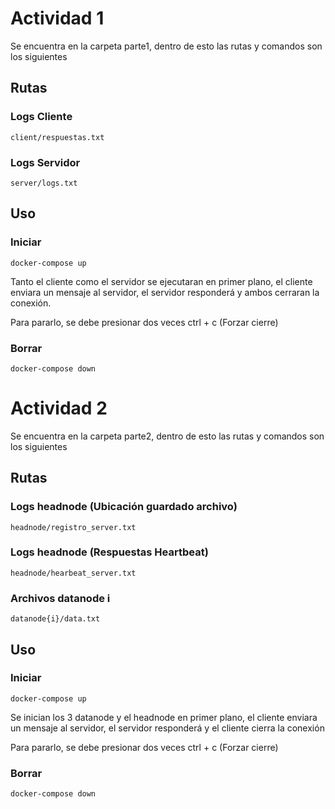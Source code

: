 # Actividad 1

Se encuentra en la carpeta parte1, dentro de esto las rutas y comandos son los siguientes

## Rutas

### Logs Cliente

    client/respuestas.txt

### Logs Servidor

    server/logs.txt

## Uso

### Iniciar

    docker-compose up

Tanto el cliente como el servidor se ejecutaran en primer plano, el cliente enviara un mensaje al servidor, el servidor responderá y ambos cerraran la conexión.

Para pararlo, se debe presionar dos veces ctrl + c (Forzar cierre)

### Borrar

    docker-compose down

# Actividad 2

Se encuentra en la carpeta parte2, dentro de esto las rutas y comandos son los siguientes

## Rutas

### Logs headnode (Ubicación guardado archivo)

    headnode/registro_server.txt

### Logs headnode (Respuestas Heartbeat)

    headnode/hearbeat_server.txt

### Archivos datanode i

    datanode{i}/data.txt

## Uso

### Iniciar

    docker-compose up

Se inician los 3 datanode y el headnode en primer plano, el cliente enviara un mensaje al servidor, el servidor responderá y el cliente cierra la conexión

Para pararlo, se debe presionar dos veces ctrl + c (Forzar cierre)

### Borrar

    docker-compose down
